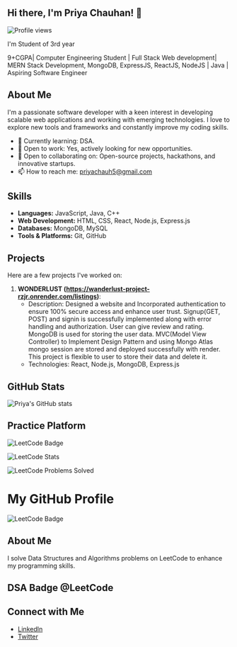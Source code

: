 ## Hi there, I'm Priya Chauhan! 👋

![Profile views](https://gpvc.arturio.dev/priyachauh5)

 I'm Student of 3rd year                                                      

9+CGPA| Computer Engineering Student | Full Stack Web development| MERN Stack Development, MongoDB, ExpressJS, ReactJS, NodeJS | 
Java | Aspiring Software Engineer

## About Me

I'm a passionate software developer with a keen interest in developing scalable web applications and working with emerging technologies. I love to explore new tools and frameworks and constantly improve my coding skills.

- 🌱 Currently learning: DSA.
- 💼 Open to work: Yes, actively looking for new opportunities.
- 🤝 Open to collaborating on: Open-source projects, hackathons, and innovative startups.
- 📫 How to reach me: [priyachauh5@gmail.com](mailto:priyachauh5@gmail.com)

## Skills

- **Languages:** JavaScript, Java, C++
- **Web Development:** HTML, CSS, React, Node.js, Express.js
- **Databases:** MongoDB, MySQL
- **Tools & Platforms:** Git, GitHub

## Projects

Here are a few projects I've worked on:

1. **WONDERLUST (https://wanderlust-project-rzjr.onrender.com/listings)**:
   - Description: Designed a website and Incorporated authentication to ensure 100% secure access and enhance user 
                  trust. Signup(GET, POST) and signin is successfully implemented along with error handling and 
                  authorization. User can give review and rating. MongoDB is used for storing the user data. 
                  MVC(Model View Controller) to Implement Design Pattern and using Mongo Atlas mongo session 
                  are stored and deployed successfully with render. This project is flexible to user to store their data 
                  and delete it.
   - Technologies: React, Node.js, MongoDB, Express.js

## GitHub Stats

![Priya's GitHub stats](https://github-readme-stats.vercel.app/api?username=priyachauh5&show_icons=true&theme=radical)

## Practice Platform
  ![LeetCode Badge](https://img.shields.io/badge/LeetCode-DSA-Pink?style=flat-square)

  
  ![LeetCode Stats](https://leetcode-badge-showcase.vercel.app/api?username=Priya_Chauhan7)

  
  ![LeetCode Problems Solved](https://img.shields.io/badge/dynamic/json?label=LeetCode%20Solved&query=solvedCount&url=https://[your-api-endpoint.com](https://analytics.google.com/g/collect?v=2&tid=G-CDRWKZTDEX&gtm=45je4cc1v892315079za200&_p=1734640783785&gcd=13l3l3l3l1l1&npa=0&dma=0&tag_exp=101925629~102067555~102067808~102081485~102198178&cid=1640439363.1721936916&ul=en-us&sr=1536x864&uaa=x86&uab=64&uafvl=Microsoft%2520Edge%3B131.0.2903.99%7CChromium%3B131.0.6778.140%7CNot_A%2520Brand%3B24.0.0.0&uamb=0&uam=&uap=Windows&uapv=10.0.0&uaw=0&are=1&pae=1&frm=0&pscdl=noapi&_s=2&uid=13730090&sid=1734640242&sct=116&seg=1&dl=https%3A%2F%2Fleetcode.com%2Fu%2FPriya_Chauhan7%2F&dr=https%3A%2F%2Fleetcode.com%2Fprogress%2F&dt=Priya_Chauhan7%20-%20LeetCode%20Profile&en=problemlist_list_detail_progress_hover_exposure&_ee=1&ep.event_param_1=problemlist_item%3A%20ring%20chart&ep.event_param_2=problemlist_page%3A%20profile&ep.event_param_3=problemlist_is_company%3A%20false&_et=3522&tfd=10949)/user-stats/Priya_Chauhan7)

# My GitHub Profile

![LeetCode Badge](https://leetcode-badge-showcase.vercel.app/api?username=your_leetcode_username)

## About Me
I solve Data Structures and Algorithms problems on LeetCode to enhance my programming skills.



## DSA Badge @LeetCode
   


## Connect with Me

- [LinkedIn](https://www.linkedin.com/in/priya-chauhan-4ab971310)
- [Twitter](https://x.com/Priya_Chauhan05)


